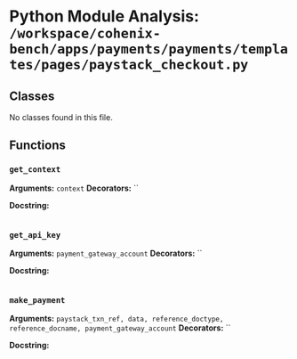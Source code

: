 # Python Module Analysis: `/workspace/cohenix-bench/apps/payments/payments/templates/pages/paystack_checkout.py`

## Classes

No classes found in this file.


## Functions

### `get_context`
**Arguments:** `context`
**Decorators:** ``

**Docstring:**
```

```
### `get_api_key`
**Arguments:** `payment_gateway_account`
**Decorators:** ``

**Docstring:**
```

```
### `make_payment`
**Arguments:** `paystack_txn_ref, data, reference_doctype, reference_docname, payment_gateway_account`
**Decorators:** ``

**Docstring:**
```

```

